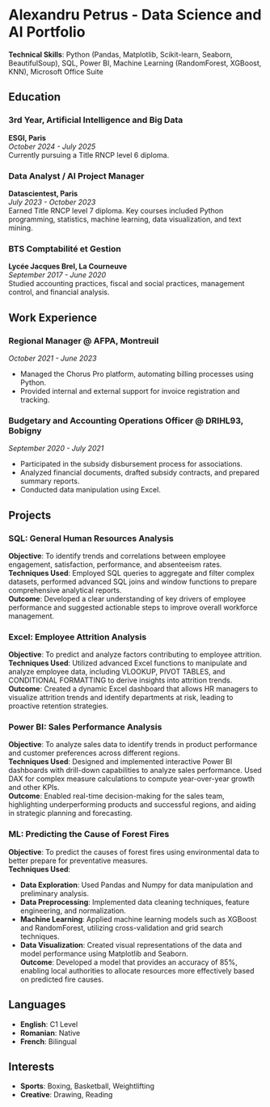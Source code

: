 # Alexandru Petrus - Data Science and AI Portfolio

**Technical Skills**: Python (Pandas, Matplotlib, Scikit-learn, Seaborn, BeautifulSoup), SQL, Power BI, Machine Learning (RandomForest, XGBoost, KNN), Microsoft Office Suite

## Education

### 3rd Year, Artificial Intelligence and Big Data
**ESGI, Paris**  
*October 2024 - July 2025*  
Currently pursuing a Title RNCP level 6 diploma.

### Data Analyst / AI Project Manager
**Datascientest, Paris**  
*July 2023 - October 2023*  
Earned Title RNCP level 7 diploma. Key courses included Python programming, statistics, machine learning, data visualization, and text mining.

### BTS Comptabilité et Gestion
**Lycée Jacques Brel, La Courneuve**  
*September 2017 - June 2020*  
Studied accounting practices, fiscal and social practices, management control, and financial analysis.

## Work Experience

### Regional Manager @ AFPA, Montreuil
*October 2021 - June 2023*  
- Managed the Chorus Pro platform, automating billing processes using Python.
- Provided internal and external support for invoice registration and tracking.

### Budgetary and Accounting Operations Officer @ DRIHL93, Bobigny
*September 2020 - July 2021*  
- Participated in the subsidy disbursement process for associations.
- Analyzed financial documents, drafted subsidy contracts, and prepared summary reports.
- Conducted data manipulation using Excel.

## Projects

### SQL: General Human Resources Analysis
**Objective**: To identify trends and correlations between employee engagement, satisfaction, performance, and absenteeism rates.  
**Techniques Used**: Employed SQL queries to aggregate and filter complex datasets, performed advanced SQL joins and window functions to prepare comprehensive analytical reports.  
**Outcome**: Developed a clear understanding of key drivers of employee performance and suggested actionable steps to improve overall workforce management.

### Excel: Employee Attrition Analysis
**Objective**: To predict and analyze factors contributing to employee attrition.  
**Techniques Used**: Utilized advanced Excel functions to manipulate and analyze employee data, including VLOOKUP, PIVOT TABLES, and CONDITIONAL FORMATTING to derive insights into attrition trends.  
**Outcome**: Created a dynamic Excel dashboard that allows HR managers to visualize attrition trends and identify departments at risk, leading to proactive retention strategies.

### Power BI: Sales Performance Analysis
**Objective**: To analyze sales data to identify trends in product performance and customer preferences across different regions.  
**Techniques Used**: Designed and implemented interactive Power BI dashboards with drill-down capabilities to analyze sales performance. Used DAX for complex measure calculations to compute year-over-year growth and other KPIs.  
**Outcome**: Enabled real-time decision-making for the sales team, highlighting underperforming products and successful regions, and aiding in strategic planning and forecasting.

### ML: Predicting the Cause of Forest Fires
**Objective**: To predict the causes of forest fires using environmental data to better prepare for preventative measures.  
**Techniques Used**:  
- **Data Exploration**: Used Pandas and Numpy for data manipulation and preliminary analysis.
- **Data Preprocessing**: Implemented data cleaning techniques, feature engineering, and normalization.
- **Machine Learning**: Applied machine learning models such as XGBoost and RandomForest, utilizing cross-validation and grid search techniques.
- **Data Visualization**: Created visual representations of the data and model performance using Matplotlib and Seaborn.  
**Outcome**: Developed a model that provides an accuracy of 85%, enabling local authorities to allocate resources more effectively based on predicted fire causes.

## Languages

- **English**: C1 Level
- **Romanian**: Native
- **French**: Bilingual

## Interests

- **Sports**: Boxing, Basketball, Weightlifting
- **Creative**: Drawing, Reading
